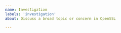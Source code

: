 ```yaml
---
name: Investigation 
labels: 'investigation'
about: Discuss a broad topic or concern in OpenSSL

---
```


<!--
Thank you for your report.

Investigation reports are meant to codify larger issues in OpenSSL for which
there is no immediate corrective action known or recognized.  Instead, these
issues are meant to allow a space for developers to discuss problems in the
project that may span a wide range of topics, which may result in future
specific actions to be taken.  If such actions are identified, new bug report
issues should be created with specific problems and corrective tasks identified,
which should then be linked here.  Investigation issues will themselves not be
scheduled to be addressed.
-->
